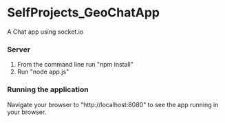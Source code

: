 # SelfProjects_GeoChatApp

A Chat app using socket.io

### Server

1. From the command line run "npm install"
2. Run "node app.js" 

### Running the application

Navigate your browser to "http://localhost:8080" to see the app running in your browser.

